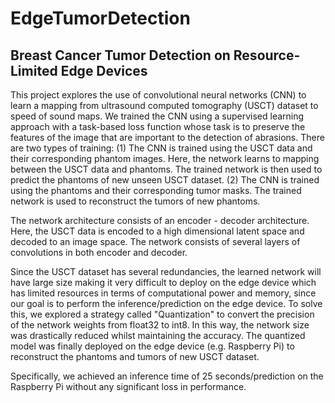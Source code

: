 # EdgeTumorDetection
## Breast Cancer Tumor Detection on Resource-Limited Edge Devices  
This project explores the use of convolutional neural networks (CNN) to learn a mapping from ultrasound computed tomography (USCT) dataset to speed of sound maps. We trained the CNN using a supervised learning approach with a task-based loss function whose task is to preserve the features of the image that are important to the detection of abrasions. There are two types of training: (1) The CNN is trained using the USCT data and their corresponding phantom images. Here, the network learns to mapping between the USCT data and phantoms. The trained network is then used to predict the phantoms of new unseen USCT dataset. (2) The CNN is trained using the phantoms and their corresponding tumor masks. The trained network is used to reconstruct the tumors of new phantoms. 

The network architecture consists of an encoder - decoder architecture. Here, the USCT data is encoded to a high dimensional latent space and decoded to an image space. The network consists of several layers of convolutions in both encoder and decoder. 

Since the USCT dataset has several redundancies, the learned network will have large size making it very difficult to deploy on the edge device which has limited resources in terms of computational power and memory, since our goal is to perform the inference/prediction on the edge device. To solve this, we explored a strategy called "Quantization" to convert the precision of the network weights from float32 to int8. In this way, the network size was drastically reduced whilst maintaining the accuracy. The quantized model was finally deployed on the edge device (e.g. Raspberry Pi) to reconstruct the phantoms and tumors of new USCT dataset. 

Specifically, we achieved an inference time of 25 seconds/prediction on the Raspberry Pi without any significant loss in performance. 
